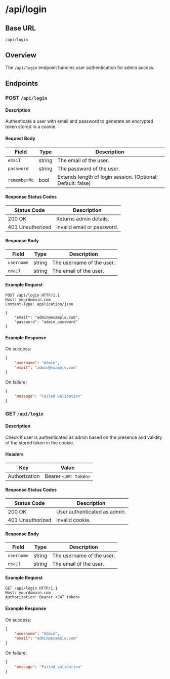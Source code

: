 # /api/login

## Base URL
`/api/login`

## Overview
The `/api/login` endpoint handles user authentication for admin access.

## Endpoints

### POST `/api/login`

#### Description
Authenticate a user with email and password to generate an encrypted token stored in a cookie.

#### Request Body
| Field         | Type   | Description                          |
|---------------|--------|--------------------------------------|
| `email`       | string | The email of the user.               |
| `password`    | string | The password of the user.            |
| `rememberMe`  | bool   | Extends length of login session. (Optional; Default: false)    |

#### Response Status Codes
| Status Code | Description               |
|-------------|---------------------------|
| 200 OK      | Returns admin details.    |
| 401 Unauthorized | Invalid email or password. |

#### Response Body
| Field    | Type   | Description                          |
|----------|--------|--------------------------------------|
| `username`  | string | The username of the user.         |
| `email`| string | The email of the user.                 |

#### Example Request
```http
POST /api/login HTTP/1.1
Host: yourdomain.com
Content-Type: application/json

{
    "email": "admin@example.com",
    "password": "admin_password"
}
```

#### Example Response
On success:
```json
{
    "username": "Admin",
    "email": "admin@example.com"
}
```

On failure: 
```json
{
    "message": "Failed validation"
}
```

### GET `/api/login`

#### Description
Check if user is authenticated as admin based on the presence and validity of the stored token in the cookie.

#### Headers
| Key           | Value                  |
|---------------|------------------------|
| Authorization | Bearer `<JWT token>`   |

#### Response Status Codes
| Status Code | Description                       |
|-------------|-----------------------------------|
| 200 OK      | User authenticated as admin.      |
| 401 Unauthorized | Invalid cookie.              |

#### Response Body
| Field    | Type   | Description                          |
|----------|--------|--------------------------------------|
| `username`  | string | The username of the user.         |
| `email`| string | The email of the user.                 |

#### Example Request
```http
GET /api/login HTTP/1.1
Host: yourdomain.com
Authorization: Bearer <JWT token>
```

#### Example Response
On success:
```json
{
    "username": "Admin",
    "email": "admin@example.com"
}
```

On failure: 
```json
{
    "message": "Failed validation"
}